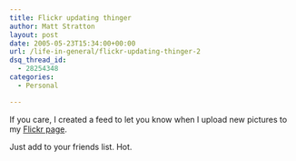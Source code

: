 ```yaml
---
title: Flickr updating thinger
author: Matt Stratton
layout: post
date: 2005-05-23T15:34:00+00:00
url: /life-in-general/flickr-updating-thinger-2
dsq_thread_id:
  - 28254348
categories:
  - Personal

---
```

If you care, I created a feed to let you know when I upload new pictures to my [Flickr page][1].

Just add to your friends list. Hot.

 [1]: http://www.flickr.com/photos/mugsy/